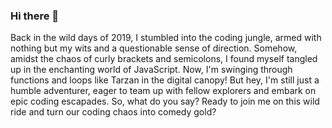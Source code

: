 ### Hi there 👋

Back in the wild days of 2019, I stumbled into the coding jungle, armed with nothing but my wits and a questionable sense of direction. Somehow, amidst the chaos of curly brackets and semicolons, I found myself tangled up in the enchanting world of JavaScript. Now, I'm swinging through functions and loops like Tarzan in the digital canopy! But hey, I'm still just a humble adventurer, eager to team up with fellow explorers and embark on epic coding escapades. So, what do you say? Ready to join me on this wild ride and turn our coding chaos into comedy gold?
